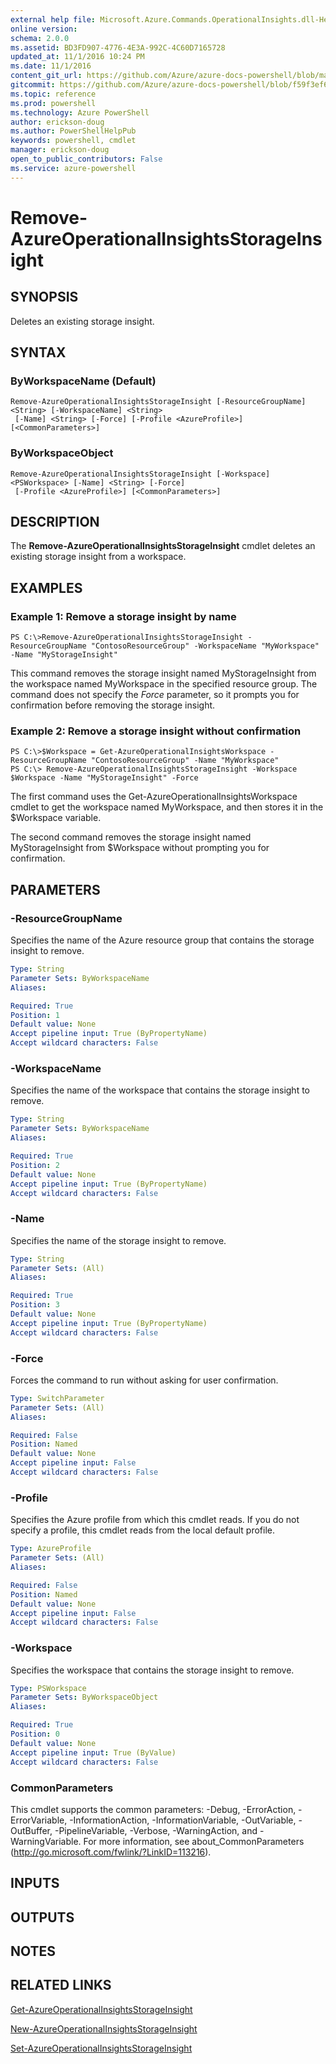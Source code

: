 ```yaml
---
external help file: Microsoft.Azure.Commands.OperationalInsights.dll-Help.xml
online version: 
schema: 2.0.0
ms.assetid: BD3FD907-4776-4E3A-992C-4C60D7165728
updated_at: 11/1/2016 10:24 PM
ms.date: 11/1/2016
content_git_url: https://github.com/Azure/azure-docs-powershell/blob/master/azureps-cmdlets-docs/ResourceManager/AzureRM.OperationalInsights/v0.9.8/Remove-AzureOperationalInsightsStorageInsight.md
gitcommit: https://github.com/Azure/azure-docs-powershell/blob/f59f3ef60bc592383812213e69fd77ba950759ed/azureps-cmdlets-docs/ResourceManager/AzureRM.OperationalInsights/v0.9.8/Remove-AzureOperationalInsightsStorageInsight.md
ms.topic: reference
ms.prod: powershell
ms.technology: Azure PowerShell
author: erickson-doug
ms.author: PowerShellHelpPub
keywords: powershell, cmdlet
manager: erickson-doug
open_to_public_contributors: False
ms.service: azure-powershell
---
```


# Remove-AzureOperationalInsightsStorageInsight

## SYNOPSIS
Deletes an existing storage insight.

## SYNTAX

### ByWorkspaceName (Default)
```
Remove-AzureOperationalInsightsStorageInsight [-ResourceGroupName] <String> [-WorkspaceName] <String>
 [-Name] <String> [-Force] [-Profile <AzureProfile>] [<CommonParameters>]
```

### ByWorkspaceObject
```
Remove-AzureOperationalInsightsStorageInsight [-Workspace] <PSWorkspace> [-Name] <String> [-Force]
 [-Profile <AzureProfile>] [<CommonParameters>]
```

## DESCRIPTION
The **Remove-AzureOperationalInsightsStorageInsight** cmdlet deletes an existing storage insight from a workspace.

## EXAMPLES

### Example 1: Remove a storage insight by name
```
PS C:\>Remove-AzureOperationalInsightsStorageInsight -ResourceGroupName "ContosoResourceGroup" -WorkspaceName "MyWorkspace" -Name "MyStorageInsight"
```

This command removes the storage insight named MyStorageInsight from the workspace named MyWorkspace in the specified resource group.
The command does not specify the *Force* parameter, so it prompts you for confirmation before removing the storage insight.

### Example 2: Remove a storage insight without confirmation
```
PS C:\>$Workspace = Get-AzureOperationalInsightsWorkspace -ResourceGroupName "ContosoResourceGroup" -Name "MyWorkspace"
PS C:\> Remove-AzureOperationalInsightsStorageInsight -Workspace $Workspace -Name "MyStorageInsight" -Force
```

The first command uses the Get-AzureOperationalInsightsWorkspace cmdlet to get the workspace named MyWorkspace, and then stores it in the $Workspace variable.

The second command removes the storage insight named MyStorageInsight from $Workspace without prompting you for confirmation.

## PARAMETERS

### -ResourceGroupName
Specifies the name of the Azure resource group that contains the storage insight to remove.

```yaml
Type: String
Parameter Sets: ByWorkspaceName
Aliases: 

Required: True
Position: 1
Default value: None
Accept pipeline input: True (ByPropertyName)
Accept wildcard characters: False
```

### -WorkspaceName
Specifies the name of the workspace that contains the storage insight to remove.

```yaml
Type: String
Parameter Sets: ByWorkspaceName
Aliases: 

Required: True
Position: 2
Default value: None
Accept pipeline input: True (ByPropertyName)
Accept wildcard characters: False
```

### -Name
Specifies the name of the storage insight to remove.

```yaml
Type: String
Parameter Sets: (All)
Aliases: 

Required: True
Position: 3
Default value: None
Accept pipeline input: True (ByPropertyName)
Accept wildcard characters: False
```

### -Force
Forces the command to run without asking for user confirmation.

```yaml
Type: SwitchParameter
Parameter Sets: (All)
Aliases: 

Required: False
Position: Named
Default value: None
Accept pipeline input: False
Accept wildcard characters: False
```

### -Profile
Specifies the Azure profile from which this cmdlet reads.
If you do not specify a profile, this cmdlet reads from the local default profile.

```yaml
Type: AzureProfile
Parameter Sets: (All)
Aliases: 

Required: False
Position: Named
Default value: None
Accept pipeline input: False
Accept wildcard characters: False
```

### -Workspace
Specifies the workspace that contains the storage insight to remove.

```yaml
Type: PSWorkspace
Parameter Sets: ByWorkspaceObject
Aliases: 

Required: True
Position: 0
Default value: None
Accept pipeline input: True (ByValue)
Accept wildcard characters: False
```

### CommonParameters
This cmdlet supports the common parameters: -Debug, -ErrorAction, -ErrorVariable, -InformationAction, -InformationVariable, -OutVariable, -OutBuffer, -PipelineVariable, -Verbose, -WarningAction, and -WarningVariable. For more information, see about_CommonParameters (http://go.microsoft.com/fwlink/?LinkID=113216).

## INPUTS

## OUTPUTS

## NOTES

## RELATED LINKS

[Get-AzureOperationalInsightsStorageInsight](xref:ResourceManager/AzureRM.OperationalInsights/v0.9.8/Get-AzureOperationalInsightsStorageInsight.md)

[New-AzureOperationalInsightsStorageInsight](xref:ResourceManager/AzureRM.OperationalInsights/v0.9.8/New-AzureOperationalInsightsStorageInsight.md)

[Set-AzureOperationalInsightsStorageInsight](xref:ResourceManager/AzureRM.OperationalInsights/v0.9.8/Set-AzureOperationalInsightsStorageInsight.md)


